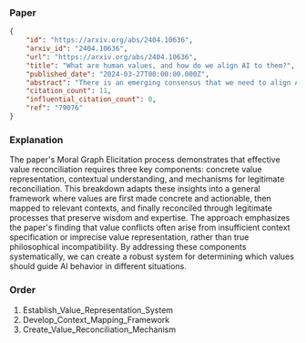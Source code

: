 ### Paper

```json
{
	"id": "https://arxiv.org/abs/2404.10636",
	"arxiv_id": "2404.10636",
	"url": "https://arxiv.org/abs/2404.10636",
	"title": "What are human values, and how do we align AI to them?",
	"published_date": "2024-03-27T00:00:00.000Z",
	"abstract": "There is an emerging consensus that we need to align AI systems with human values (Gabriel, 2020; Ji et al., 2024), but it remains unclear how to apply this to language models in practice. We split the problem of\"aligning to human values\"into three parts: first, eliciting values from people; second, reconciling those values into an alignment target for training ML models; and third, actually training the model. In this paper, we focus on the first two parts, and ask the question: what are\"good\"ways to synthesize diverse human inputs about values into a target for aligning language models? To answer this question, we first define a set of 6 criteria that we believe must be satisfied for an alignment target to shape model behavior in accordance with human values. We then propose a process for eliciting and reconciling values called Moral Graph Elicitation (MGE), which uses a large language model to interview participants about their values in particular contexts; our approach is inspired by the philosophy of values advanced by Taylor (1977), Chang (2004), and others. We trial MGE with a representative sample of 500 Americans, on 3 intentionally divisive prompts (e.g. advice about abortion). Our results demonstrate that MGE is promising for improving model alignment across all 6 criteria. For example, almost all participants (89.1%) felt well represented by the process, and (89%) thought the final moral graph was fair, even if their value wasn't voted as the wisest. Our process often results in\"expert\"values (e.g. values from women who have solicited abortion advice) rising to the top of the moral graph, without defining who is considered an expert in advance.",
	"citation_count": 11,
	"influential_citation_count": 0,
	"ref": "79076"
}
```

### Explanation

The paper's Moral Graph Elicitation process demonstrates that effective value reconciliation requires three key components: concrete value representation, contextual understanding, and mechanisms for legitimate reconciliation. This breakdown adapts these insights into a general framework where values are first made concrete and actionable, then mapped to relevant contexts, and finally reconciled through legitimate processes that preserve wisdom and expertise. The approach emphasizes the paper's finding that value conflicts often arise from insufficient context specification or imprecise value representation, rather than true philosophical incompatibility. By addressing these components systematically, we can create a robust system for determining which values should guide AI behavior in different situations.

### Order

1. Establish_Value_Representation_System
2. Develop_Context_Mapping_Framework
3. Create_Value_Reconciliation_Mechanism

